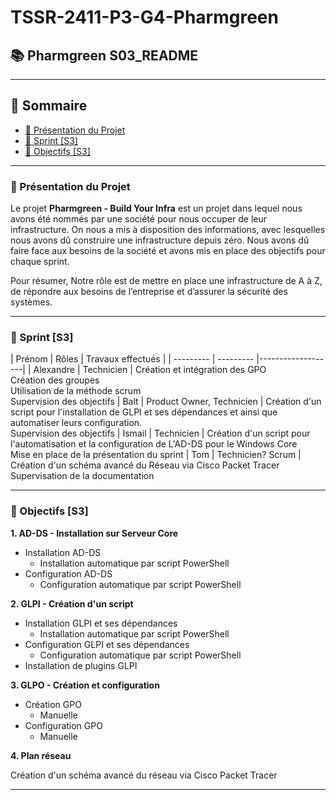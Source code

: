 # TSSR-2411-P3-G4-Pharmgreen
## 📚 Pharmgreen S03_README

---
## 📑 Sommaire
- [📜 Présentation du Projet](#presentation-projet)
- [👥 Sprint \[S3\]](#sprint3)
- [🎯 Objectifs \[S3\] ](#objectifs-s3)

---
### **📜 Présentation du Projet**
<span id="presentation-projet"></span> 

Le projet **Pharmgreen - Build Your Infra** est un projet dans lequel nous avons été nommés par une société pour nous occuper de leur infrastructure. On nous a mis à disposition des informations, avec lesquelles nous avons dû construire une infrastructure depuis zéro. Nous avons dû faire face aux besoins de la société et avons mis en place des objectifs pour chaque sprint.

Pour résumer, Notre rôle est de mettre en place une infrastructure de A à Z, de répondre aux besoins de l’entreprise et d’assurer la sécurité des systèmes.

---
### **👥 Sprint \[S3\]**
<span id="sprint1"></span> 
| Prénom    | Rôles     | Travaux effectués |
| --------- | --------- |-------------------|
| Alexandre | Technicien | Création et intégration des GPO<br>Création des groupes<br>Utilisation de la méthode scrum<br>Supervision des objectifs
| Balt      | Product Owner, Technicien | Création d'un script pour l'installation de GLPI et ses dépendances et ainsi que automatiser leurs configuration.<br>Supervision des objectifs
| Ismail    | Technicien | Création d'un script pour l'automatisation et la configuration de L'AD-DS pour le Windows Core<br> Mise en place de la présentation du sprint
| Tom       | Technicien? Scrum | Création d'un schéma avancé du Réseau via Cisco Packet Tracer<br> Supervisation de la documentation

---
### **🎯 Objectifs [S3]**
<span id="objectifs-s1"></span>

**1. AD-DS - Installation sur Serveur Core**
- Installation AD-DS
  - Installation automatique par script PowerShell
- Configuration AD-DS
  - Configuration automatique par script PowerShell

**2. GLPI - Création d'un script**
- Installation GLPI et ses dépendances
  - Installation automatique par script PowerShell
- Configuration GLPI et ses dépendances
  - Configuration automatique par script PowerShell
- Installation de plugins GLPI

**3. GLPO - Création et configuration**
- Création GPO
  - Manuelle
- Configuration GPO
  - Manuelle

**4. Plan réseau**

Création d'un schéma avancé du réseau via Cisco Packet Tracer

---
